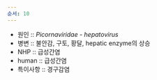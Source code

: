 ```yaml
---
순서: 10
---
```


- 원인 :: *Picornaviridae* - *hepatovirus*
- 병변 :: 불안감, 구토, 황달, hepatic enzyme의 상승
- NHP :: 급성간염
- human :: 급성간염
- 특이사항 :: 경구감염